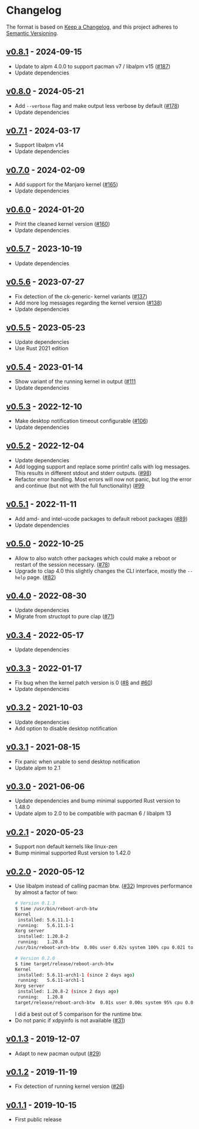 # Changelog

The format is based on [Keep a Changelog](https://keepachangelog.com/en/1.0.0/),
and this project adheres to [Semantic Versioning](https://semver.org/spec/v2.0.0.html).

## [v0.8.1] - 2024-09-15

 * Update to alpm 4.0.0 to support pacman v7 / libalpm v15
   ([#187](https://github.com/rnestler/reboot-arch-btw/pull/187))
 * Update dependencies

## [v0.8.0] - 2024-05-21

 * Add `--verbose` flag and make output less verbose by default
   ([#178](https://github.com/rnestler/reboot-arch-btw/pull/178))
 * Update dependencies

## [v0.7.1] - 2024-03-17

 * Support libalpm v14
 * Update dependencies

## [v0.7.0] - 2024-02-09

 * Add support for the Manjaro kernel
   ([#165](https://github.com/rnestler/reboot-arch-btw/pull/165))
 * Update dependencies

## [v0.6.0] - 2024-01-20

 * Print the cleaned kernel version
   ([#160](https://github.com/rnestler/reboot-arch-btw/pull/160))
 * Update dependencies

## [v0.5.7] - 2023-10-19

 * Update dependencies

## [v0.5.6] - 2023-07-27

 * Fix detection of the ck-generic- kernel variants
   ([#137](https://github.com/rnestler/reboot-arch-btw/pull/137))
 * Add more log messages regarding the kernel version
   ([#138](https://github.com/rnestler/reboot-arch-btw/pull/138))
 * Update dependencies

## [v0.5.5] - 2023-05-23

 * Update dependencies
 * Use Rust 2021 edition

## [v0.5.4] - 2023-01-14

 * Show variant of the running kernel in output
   ([#111](https://github.com/rnestler/reboot-arch-btw/pull/111)
 * Update dependencies

## [v0.5.3] - 2022-12-10

 * Make desktop notification timeout configurable
   ([#106](https://github.com/rnestler/reboot-arch-btw/pull/106))
 * Update dependencies

## [v0.5.2] - 2022-12-04

 * Update dependencies
 * Add logging support and replace some println! calls with log messages. This
   results in different stdout and stderr outputs.
   ([#98](https://github.com/rnestler/reboot-arch-btw/pull/98))
 * Refactor error handling. Most errors will now not panic, but log the error
   and continue (but not with the full functionality)
   ([#99](https://github.com/rnestler/reboot-arch-btw/pull/99)

## [v0.5.1] - 2022-11-11

 * Add amd- and intel-ucode packages to default reboot packages
   ([#89](https://github.com/rnestler/reboot-arch-btw/pull/89))
 * Update dependencies

## [v0.5.0] - 2022-10-25

 * Allow to also watch other packages which could make a reboot or restart of
   the session necessary.
   ([#78](https://github.com/rnestler/reboot-arch-btw/pull/78))
 * Upgrade to clap 4.0 this slightly changes the CLI interface, mostly the
   `--help` page.
   ([#82](https://github.com/rnestler/reboot-arch-btw/pull/82))

## [v0.4.0] - 2022-08-30

 * Update dependencies
 * Migrate from structopt to pure clap
   ([#71](https://github.com/rnestler/reboot-arch-btw/pull/71))

## [v0.3.4] - 2022-05-17

 * Update dependencies

## [v0.3.3] - 2022-01-17

 * Fix bug when the kernel patch version is 0
   ([#8](https://github.com/rnestler/reboot-arch-btw/issues/8) and
   [#60](https://github.com/rnestler/reboot-arch-btw/pull/60))
 * Update dependencies

## [v0.3.2] - 2021-10-03

 * Update dependencies
 * Add option to disable desktop notification

## [v0.3.1] - 2021-08-15

 * Fix panic when unable to send desktop notification
 * Update alpm to 2.1

## [v0.3.0] - 2021-06-06

 * Update dependencies and bump minimal supported Rust version to 1.48.0
 * Update alpm to 2.0 to be compatible with pacman 6 / libalpm 13

## [v0.2.1] - 2020-05-23

 * Support non default kernels like linux-zen
 * Bump minimal supported Rust version to 1.42.0

## [v0.2.0] - 2020-05-12

 * Use libalpm instead of calling pacman btw.
   ([#32](https://github.com/rnestler/reboot-arch-btw/pull/32))
   Improves performance by almost a factor of two:
   ```bash
   # Version 0.1.3
   $ time /usr/bin/reboot-arch-btw
   Kernel
    installed: 5.6.11.1-1
    running:   5.6.11.1-1
   Xorg server
    installed: 1.20.8-2
    running:   1.20.8
   /usr/bin/reboot-arch-btw  0.00s user 0.02s system 100% cpu 0.021 total

   # Version 0.2.0
   $ time target/release/reboot-arch-btw
   Kernel
    installed: 5.6.11-arch1-1 (since 2 days ago)
    running:   5.6.11-arch1-1
   Xorg server
    installed: 1.20.8-2 (since 2 days ago)
    running:   1.20.8
   target/release/reboot-arch-btw  0.01s user 0.00s system 95% cpu 0.012 total
   ```
   I did a best out of 5 comparison for the runtime btw.
 * Do not panic if xdpyinfo is not available
   ([#31](https://github.com/rnestler/reboot-arch-btw/pull/31))

## [v0.1.3] - 2019-12-07

 * Adapt to new pacman output
   ([#29](https://github.com/rnestler/reboot-arch-btw/pull/29))

## [v0.1.2] - 2019-11-19

 * Fix detection of running kernel version
   ([#26](https://github.com/rnestler/reboot-arch-btw/pull/26))

## [v0.1.1] - 2019-10-15

 * First public release

[Unreleased]: https://github.com/rnestler/reboot-arch-btw/compare/v0.8.1...master
[v0.8.1]: https://github.com/rnestler/reboot-arch-btw/compare/v0.8.0..v0.8.1
[v0.8.0]: https://github.com/rnestler/reboot-arch-btw/compare/v0.7.1..v0.8.0
[v0.7.1]: https://github.com/rnestler/reboot-arch-btw/compare/v0.7.0..v0.7.1
[v0.7.0]: https://github.com/rnestler/reboot-arch-btw/compare/v0.6.0..v0.7.0
[v0.6.0]: https://github.com/rnestler/reboot-arch-btw/compare/v0.5.7..v0.6.0
[v0.5.7]: https://github.com/rnestler/reboot-arch-btw/compare/v0.5.6..v0.5.7
[v0.5.6]: https://github.com/rnestler/reboot-arch-btw/compare/v0.5.5..v0.5.6
[v0.5.5]: https://github.com/rnestler/reboot-arch-btw/compare/v0.5.4..v0.5.5
[v0.5.4]: https://github.com/rnestler/reboot-arch-btw/compare/v0.5.3..v0.5.4
[v0.5.3]: https://github.com/rnestler/reboot-arch-btw/compare/v0.5.2..v0.5.3
[v0.5.2]: https://github.com/rnestler/reboot-arch-btw/compare/v0.5.1..v0.5.2
[v0.5.1]: https://github.com/rnestler/reboot-arch-btw/compare/v0.5.0..v0.5.1
[v0.5.0]: https://github.com/rnestler/reboot-arch-btw/compare/v0.4.0..v0.5.0
[v0.4.0]: https://github.com/rnestler/reboot-arch-btw/compare/v0.3.4..v0.4.0
[v0.3.4]: https://github.com/rnestler/reboot-arch-btw/compare/v0.3.3..v0.3.4
[v0.3.3]: https://github.com/rnestler/reboot-arch-btw/compare/v0.3.2..v0.3.3
[v0.3.2]: https://github.com/rnestler/reboot-arch-btw/compare/v0.3.1..v0.3.2
[v0.3.1]: https://github.com/rnestler/reboot-arch-btw/compare/v0.3.0..v0.3.1
[v0.3.0]: https://github.com/rnestler/reboot-arch-btw/compare/v0.2.1..v0.3.0
[v0.2.1]: https://github.com/rnestler/reboot-arch-btw/compare/v0.2.0..v0.2.1
[v0.2.0]: https://github.com/rnestler/reboot-arch-btw/compare/v0.1.3..v0.2.0
[v0.1.3]: https://github.com/rnestler/reboot-arch-btw/compare/v0.1.2..v0.1.3
[v0.1.2]: https://github.com/rnestler/reboot-arch-btw/compare/v0.1.1..v0.1.2
[v0.1.1]: https://github.com/rnestler/reboot-arch-btw/releases/tag/v0.1.1
